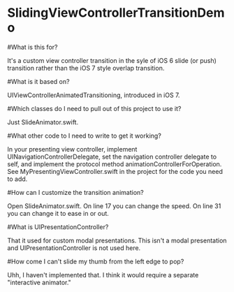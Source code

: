 # SlidingViewControllerTransitionDemo

#What is this for?

It's a custom view controller transition in the syle of iOS 6 slide (or push) transition rather than the iOS 7 style overlap transition.

#What is it based on?

UIViewControllerAnimatedTransitioning, introduced in iOS 7.

#Which classes do I need to pull out of this project to use it?

Just SlideAnimator.swift. 

#What other code to I need to write to get it working?

In your presenting view controller, implement UINavigationControllerDelegate, set the navigation controller delegate to self, and implement the protocol method animationControllerForOperation. See MyPresentingViewController.swift in the project for the code you need to add.

#How can I customize the transition animation?

Open SlideAnimator.swift. On line 17 you can change the speed. On line 31 you can change it to ease in or out.

#What is UIPresentationController?

That it used for custom modal presentations. This isn't a modal presentation and UIPresentationController is not used here.

#How come I can't slide my thumb from the left edge to pop?

Uhh, I haven't implemented that. I think it would require a separate "interactive animator."
